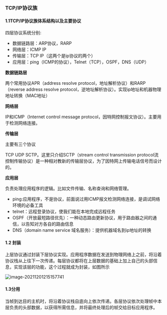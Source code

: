 ### TCP/IP协议族

#### 1.1TCP/IP协议族体系结构以及主要协议

四层协议系统分别:

* 数据链路层：ARP协议，RARP
* 网络层：ICMP  IP
* 传输层：TCP IP（这两个是ip协议的两个）
* 应用层：ping（ICMP的协议），Telnet（TCP），OSPF，DNS（UDP）

**数据链路层**

两个常用协议APR（address resolve protocol，地址解析协议）和RARP（reverse address resolve protocol，逆地址解析协议）。实现ip地址和机器物理地址转换（MAC地址）

**网络层** 

IP和ICMP（Internet control message protocol，因特网控制报文协议）。主要用于检测网络连接。

**传输层**

主要有三个协议

TCP UDP SCTP。这里只介绍SCTP（stream control transmission protocol流控制传输协议）是一种相对教新的传输层协议，为了因特网上传输电话信号而设计的。

**应用层**

负责处理应用程序的逻辑。比如文件传输、名称查询和网络管理。

* ping:应用程序，不是协议，前面说过用ICMP报文检测网络连接，是调试网络环境的必备工具
* telnet：远程登录协议，使我们能在本地完成远程任务
* OSPF（开放最短路径优先）：一种动态路由更新协议，用于路由器之间的通信，以告知对方各自的路由信息
* DNS（domain name service 域名服务）：提供机器域名到ip地址的转换

#### 1.2 封装

上层协议通过封装下层协议实现。应用程序数据在发送到物理网络上之前，将沿着协议栈从上往下一次传递。每层协议都将在上层数据的基础上加上自己的头部信息，实现该层的功能，这个过程就成为封装，如图所示

![image-20211201215157741](C:\Users\mzx\AppData\Roaming\Typora\typora-user-images\image-20211201215157741.png)

#### 1.3分用

当帧到达目的主机时，将沿着协议栈自底向上依次传递。各层协议依次处理帧中本层负责的头部数据，以获得所需信息，并将最终处理后的帧交给目标应用程序。